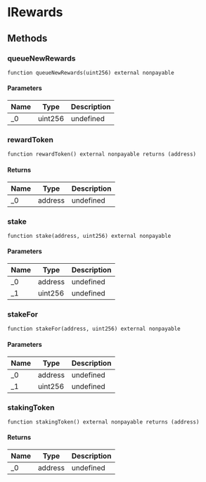 # IRewards

## Methods

### queueNewRewards

```solidity
function queueNewRewards(uint256) external nonpayable
```

#### Parameters

| Name | Type    | Description |
| ---- | ------- | ----------- |
| \_0  | uint256 | undefined   |

### rewardToken

```solidity
function rewardToken() external nonpayable returns (address)
```

#### Returns

| Name | Type    | Description |
| ---- | ------- | ----------- |
| \_0  | address | undefined   |

### stake

```solidity
function stake(address, uint256) external nonpayable
```

#### Parameters

| Name | Type    | Description |
| ---- | ------- | ----------- |
| \_0  | address | undefined   |
| \_1  | uint256 | undefined   |

### stakeFor

```solidity
function stakeFor(address, uint256) external nonpayable
```

#### Parameters

| Name | Type    | Description |
| ---- | ------- | ----------- |
| \_0  | address | undefined   |
| \_1  | uint256 | undefined   |

### stakingToken

```solidity
function stakingToken() external nonpayable returns (address)
```

#### Returns

| Name | Type    | Description |
| ---- | ------- | ----------- |
| \_0  | address | undefined   |
